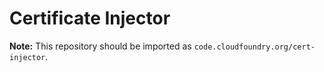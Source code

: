 # Certificate Injector

**Note:** This repository should be imported as
`code.cloudfoundry.org/cert-injector`.
